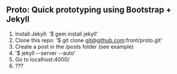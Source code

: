 ## Proto: Quick prototyping using Bootstrap + Jekyll

1. Install Jekyll: '$ gem install jekyll'
2. Clone this repo: '$ git clone git@github.com:front/proto.git'
3. Create a post in the /posts folder (see example)
4. '$ jekyll --server --auto'
5. Go to localhost:4000/
6. ???
